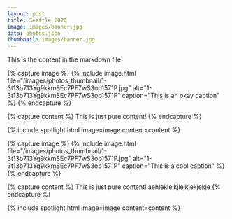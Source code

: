 ```yaml
---
layout: post
title: Seattle 2020
image: images/banner.jpg
data: photos.json
thumbnail: images/banner.jpg
---
```


This is the content in the markdown file

{% capture image %}
{% include image.html
file="/images/photos_thumbnail/1-3t13b713Yg9kkmSEc7PF7wS3ob1571P.jpg" alt="1-3t13b713Yg9kkmSEc7PF7wS3ob1571P"
caption="This is an okay caption" %}
{% endcapture %}

{% capture content %}
This is just pure content!
{% endcapture %}

{% include spotlight.html image=image content=content %}

<!-- separate -->

{% capture image %}
{% include image.html
file="/images/photos_thumbnail/1-3t13b713Yg9kkmSEc7PF7wS3ob1571P.jpg" alt="1-3t13b713Yg9kkmSEc7PF7wS3ob1571P"
caption="This is a cool caption" %}
{% endcapture %}

{% capture content %}
This is just pure content! aehleklelkjlejkjekjekje
{% endcapture %}

{% include spotlight.html image=image content=content %}